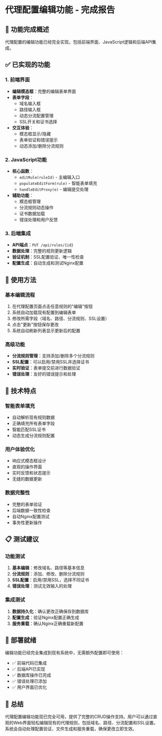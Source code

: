 # 代理配置编辑功能 - 完成报告

## 🎉 功能完成概述

代理配置的编辑功能已经完全实现，包括前端界面、JavaScript逻辑和后端API集成。

## ✅ 已实现的功能

### 1. 前端界面

- **编辑模态框**：完整的编辑表单界面
- **表单字段**：
    - 域名输入框
    - 路径输入框
    - 动态分流配置管理
    - SSL开关和证书选择
- **交互体验**：
    - 模态框显示/隐藏
    - 表单验证和错误提示
    - 动态添加/删除分流规则

### 2. JavaScript功能

- **核心函数**：
    - `editRule(ruleId)` - 主编辑入口
    - `populateEditForm(rule)` - 智能表单填充
    - `handleEditProxy(e)` - 编辑提交处理
- **辅助功能**：
    - 模态框管理
    - 分流规则动态操作
    - 证书数据加载
    - 错误处理和用户反馈

### 3. 后端集成

- **API端点**：`PUT /api/rules/{id}`
- **数据处理**：完整的规则更新逻辑
- **验证机制**：SSL配置验证、唯一性检查
- **配置生成**：自动生成和测试Nginx配置

## 🔧 使用方法

### 基本编辑流程

1. 在代理配置页面点击任意规则的"编辑"按钮
2. 系统自动加载现有配置到编辑表单
3. 修改所需字段（域名、路径、分流规则、SSL设置）
4. 点击"更新"按钮保存更改
5. 系统自动刷新列表显示更新后的配置

### 高级功能

- **分流规则管理**：支持添加/删除多个分流规则
- **SSL配置**：可以启用/禁用SSL并选择证书
- **实时验证**：表单提交前进行数据验证
- **错误处理**：友好的错误提示和处理

## 🎯 技术特点

### 智能表单填充

- 自动解析现有规则数据
- 正确填充所有表单字段
- 智能匹配SSL证书
- 动态生成分流规则配置

### 用户体验优化

- 响应式模态框设计
- 直观的操作界面
- 实时反馈和状态提示
- 无缝的数据更新

### 数据完整性

- 完整的表单验证
- 后端数据一致性检查
- 自动Nginx配置测试
- 事务性更新操作

## 📋 测试建议

### 功能测试

1. **基本编辑**：修改域名、路径等基本信息
2. **分流规则**：添加、修改、删除分流规则
3. **SSL配置**：启用/禁用SSL，选择不同证书
4. **错误处理**：测试无效输入的处理

### 集成测试

1. **数据持久化**：确认更改正确保存到数据库
2. **配置生成**：验证Nginx配置正确生成
3. **服务重载**：确认Nginx正确重载新配置

## 🚀 部署就绪

编辑功能已经完全集成到现有系统中，无需额外配置即可使用：

- ✅ 前端代码已集成
- ✅ 后端API已实现
- ✅ 数据库操作已完成
- ✅ 错误处理已添加
- ✅ 用户界面已优化

## 🎊 总结

代理配置编辑功能现已完全可用，提供了完整的CRUD操作支持。用户可以通过直观的Web界面轻松编辑现有的代理规则，包括域名、路径、分流配置和SSL设置。系统会自动处理配置验证、文件生成和服务重载，确保更改立即生效。